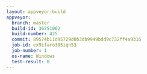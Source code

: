 ```yaml
---
layout: appveyor-build
appveyor:
  branch: master
  build-id: 36751062
  build-number: 425
  commit: 89574b11d95729d0b3db9949bdd9c732ff4a9316
  job-id: ex9ifaro305iqn53
  job-number: 1
  os-name: Windows
  test-result: 0
---
```

